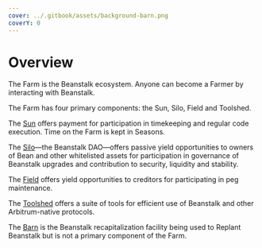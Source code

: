 ```yaml
---
cover: ../.gitbook/assets/background-barn.png
coverY: 0
---
```


# Overview

The Farm is the Beanstalk ecosystem. Anyone can become a Farmer by interacting with Beanstalk.

The Farm has four primary components: the Sun, Silo, Field and Toolshed.

The [Sun](sun.md) offers payment for participation in timekeeping and regular code execution. Time on the Farm is kept in Seasons.

The [Silo](silo/)—the Beanstalk DAO—offers passive yield opportunities to owners of Bean and other whitelisted assets for participation in governance of Beanstalk upgrades and contribution to security, liquidity and stability.

The [Field](field.md) offers yield opportunities to creditors for participating in peg maintenance.

The [Toolshed](toolshed/) offers a suite of tools for efficient use of Beanstalk and other Arbitrum-native protocols.

The [Barn](barn.md) is the Beanstalk recapitalization facility being used to Replant Beanstalk but is not a primary component of the Farm.
